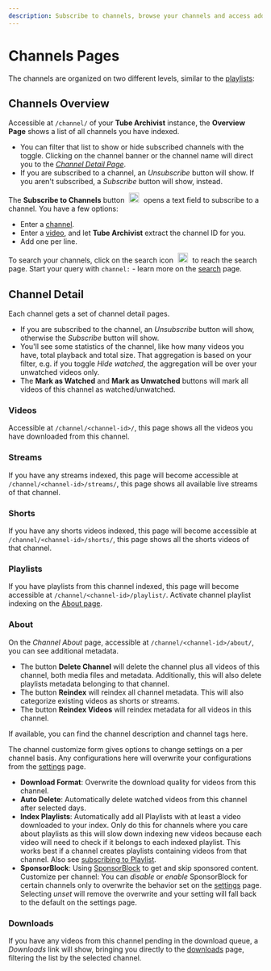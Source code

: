 ```yaml
---
description: Subscribe to channels, browse your channels and access additional metadata.
---
```


# Channels Pages

The channels are organized on two different levels, similar to the [playlists](playlists.md):

## Channels Overview
Accessible at `/channel/` of your **Tube Archivist** instance, the **Overview Page** shows a list of all channels you have indexed. 

- You can filter that list to show or hide subscribed channels with the toggle. Clicking on the channel banner or the channel name will direct you to the [*Channel Detail Page*](channels.md#channel-detail).
- If you are subscribed to a channel, an *Unsubscribe* button will show. If you aren't subscribed, a *Subscribe* button will show, instead. 

The **Subscribe to Channels** button <img src="/assets/icon-add.png?raw=true" alt="add icon" width="20px" style="margin:0 5px;"> opens a text field to subscribe to a channel. You have a few options:

- Enter a [channel](urls.md#channel).
- Enter a [video](urls.md#video), and let **Tube Archivist** extract the channel ID for you.
- Add one per line.

To search your channels, click on the search icon <img src="/assets/icon-search.png?raw=true" alt="search icon" width="20px" style="margin:0 5px;"> to reach the search page. Start your query with `channel:` - learn more on the [search](search.md) page.

## Channel Detail
Each channel gets a set of channel detail pages.

- If you are subscribed to the channel, an *Unsubscribe* button will show, otherwise the *Subscribe* button will show.
- You'll see some statistics of the channel, like how many videos you have, total playback and total size. That aggregation is based on your filter, e.g. if you toggle *Hide watched*, the aggregation will be over your unwatched videos only.
- The **Mark as Watched** and **Mark as Unwatched** buttons will mark all videos of this channel as watched/unwatched.

### Videos
Accessible at `/channel/<channel-id>/`, this page shows all the videos you have downloaded from this channel.

### Streams
If you have any streams indexed, this page will become accessible at `/channel/<channel-id>/streams/`, this page shows all available live streams of that channel. 

### Shorts
If you have any shorts videos indexed, this page will become accessible at `/channel/<channel-id>/shorts/`, this page shows all the shorts videos of that channel.

### Playlists
If you have playlists from this channel indexed, this page will become accessible at `/channel/<channel-id>/playlist/`. Activate channel playlist indexing on the [About page](channels.md#about).

### About
On the *Channel About* page, accessible at `/channel/<channel-id>/about/`, you can see additional metadata.

- The button **Delete Channel** will delete the channel plus all videos of this channel, both media files and metadata. Additionally, this will also delete playlists metadata belonging to that channel.
- The button **Reindex** will reindex all channel metadata. This will also categorize existing videos as shorts or streams.
- The button **Reindex Videos** will reindex metadata for all videos in this channel.

If available, you can find the channel description and channel tags here.

The channel customize form gives options to change settings on a per channel basis. Any configurations here will overwrite your configurations from the [settings](settings/application.md) page.

- **Download Format**: Overwrite the download quality for videos from this channel.
- **Auto Delete**: Automatically delete watched videos from this channel after selected days.
- **Index Playlists**: Automatically add all Playlists with at least a video downloaded to your index. Only do this for channels where you care about playlists as this will slow down indexing new videos because each video will need to check if it belongs to each indexed playlist. This works best if a channel creates playlists containing videos from that channel. Also see [subscribing to Playlist](playlists.md/#playlist-overview).
- **SponsorBlock**: Using [SponsorBlock](https://sponsor.ajay.app/) to get and skip sponsored content. Customize per channel: You can *disable* or *enable* SponsorBlock for certain channels only to overwrite the behavior set on the [settings](settings/application.md) page. Selecting *unset* will remove the overwrite and your setting will fall back to the default on the settings page.

### Downloads
If you have any videos from this channel pending in the download queue, a *Downloads* link will show, bringing you directly to the [downloads](downloads.md) page, filtering the list by the selected channel.
